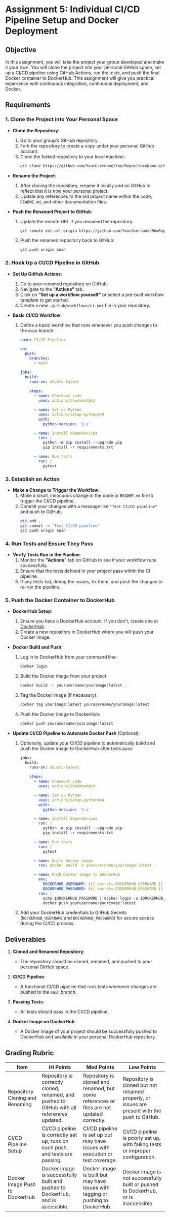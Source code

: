 # Assignment 5: Individual CI/CD Pipeline Setup and Docker Deployment

## Objective

In this assignment, you will take the project your group developed and make it your own. You will clone the project into your personal GitHub space, set up a CI/CD pipeline using GitHub Actions, run the tests, and push the final Docker container to DockerHub. This assignment will give you practical experience with continuous integration, continuous deployment, and Docker.

## Requirements

### 1. Clone the Project into Your Personal Space

- **Clone the Repository**:
  1. Go to your group's GitHub repository.
  2. Fork the repository to create a copy under your personal GitHub account.
  3. Clone the forked repository to your local machine:
     ```bash
     git clone https://github.com/YourUsername/YourRepositoryName.git
     ```

- **Rename the Project**:
  1. After cloning the repository, rename it locally and on GitHub to reflect that it is now your personal project.
  2. Update any references to the old project name within the code, `README.md`, and other documentation files.

- **Push the Renamed Project to GitHub**:
  1. Update the remote URL if you renamed the repository:
     ```bash
     git remote set-url origin https://github.com/YourUsername/NewRepositoryName.git
     ```
  2. Push the renamed repository back to GitHub:
     ```bash
     git push origin main
     ```

### 2. Hook Up a CI/CD Pipeline in GitHub

- **Set Up GitHub Actions**:
  1. Go to your renamed repository on GitHub.
  2. Navigate to the **"Actions"** tab.
  3. Click on **"Set up a workflow yourself"** or select a pre-built workflow template to get started.
  4. Create a new `.github/workflows/ci.yml` file in your repository.

- **Basic CI/CD Workflow**:
  1. Define a basic workflow that runs whenever you push changes to the `main` branch:
     ```yaml
     name: CI/CD Pipeline

     on:
       push:
         branches:
           - main

     jobs:
       build:
         runs-on: ubuntu-latest
         
         steps:
           - name: Checkout code
             uses: actions/checkout@v3

           - name: Set up Python
             uses: actions/setup-python@v4
             with:
               python-version: '3.x'

           - name: Install dependencies
             run: |
               python -m pip install --upgrade pip
               pip install -r requirements.txt

           - name: Run tests
             run: |
               pytest
     ```

### 3. Establish an Action

- **Make a Change to Trigger the Workflow**:
  1. Make a small, innocuous change in the code or `README.md` file to trigger the CI/CD pipeline.
  2. Commit your changes with a message like `"Test CI/CD pipeline"` and push to GitHub.
     ```bash
     git add .
     git commit -m "Test CI/CD pipeline"
     git push origin main
     ```

### 4. Run Tests and Ensure They Pass

- **Verify Tests Run in the Pipeline**:
  1. Monitor the **"Actions"** tab on GitHub to see if your workflow runs successfully.
  2. Ensure that the tests defined in your project pass within the CI pipeline.
  3. If any tests fail, debug the issues, fix them, and push the changes to re-run the pipeline.

### 5. Push the Docker Container to DockerHub

- **DockerHub Setup**:
  1. Ensure you have a DockerHub account. If you don't, create one at [DockerHub](https://hub.docker.com/).
  2. Create a new repository in DockerHub where you will push your Docker image.

- **Docker Build and Push**:
  1. Log in to DockerHub from your command line:
     ```bash
     docker login
     ```
  2. Build the Docker image from your project:
     ```bash
     docker build -t yourusername/yourimage:latest .
     ```
  3. Tag the Docker image (if necessary):
     ```bash
     docker tag yourimage:latest yourusername/yourimage:latest
     ```
  4. Push the Docker image to DockerHub:
     ```bash
     docker push yourusername/yourimage:latest
     ```

- **Update CI/CD Pipeline to Automate Docker Push** (Optional):
  1. Optionally, update your CI/CD pipeline to automatically build and push the Docker image to DockerHub after tests pass:
     ```yaml
     jobs:
       build:
         runs-on: ubuntu-latest
         
         steps:
           - name: Checkout code
             uses: actions/checkout@v3

           - name: Set up Python
             uses: actions/setup-python@v4
             with:
               python-version: '3.x'

           - name: Install dependencies
             run: |
               python -m pip install --upgrade pip
               pip install -r requirements.txt

           - name: Run tests
             run: |
               pytest

           - name: Build Docker image
             run: docker build -t yourusername/yourimage:latest .

           - name: Push Docker image to DockerHub
             env:
               DOCKERHUB_USERNAME: ${{ secrets.DOCKERHUB_USERNAME }}
               DOCKERHUB_PASSWORD: ${{ secrets.DOCKERHUB_PASSWORD }}
             run: |
               echo $DOCKERHUB_PASSWORD | docker login -u $DOCKERHUB_USERNAME --password-stdin
               docker push yourusername/yourimage:latest
     ```
  2. Add your DockerHub credentials to GitHub Secrets (`DOCKERHUB_USERNAME` and `DOCKERHUB_PASSWORD`) for secure access during the CI/CD process.

## Deliverables

1. **Cloned and Renamed Repository**:
   - The repository should be cloned, renamed, and pushed to your personal GitHub space.

2. **CI/CD Pipeline**:
   - A functional CI/CD pipeline that runs tests whenever changes are pushed to the `main` branch.

3. **Passing Tests**:
   - All tests should pass in the CI/CD pipeline.

4. **Docker Image on DockerHub**:
   - A Docker image of your project should be successfully pushed to DockerHub and available in your personal DockerHub repository.

## Grading Rubric

| Item                                  | Hi Points                                                      | Med Points                                                   | Low Points                                                   |
|---------------------------------------|----------------------------------------------------------------|--------------------------------------------------------------|--------------------------------------------------------------|
| Repository Cloning and Renaming       | Repository is correctly cloned, renamed, and pushed to GitHub with all references updated. | Repository is cloned and renamed, but some references or files are not updated correctly. | Repository is cloned but not renamed properly, or issues are present with the push to GitHub. |
| CI/CD Pipeline Setup                  | CI/CD pipeline is correctly set up, runs on each push, and tests are passing. | CI/CD pipeline is set up but may have issues with execution or test coverage. | CI/CD pipeline is poorly set up, with failing tests or improper configuration. |
| Docker Image Push to DockerHub        | Docker image is successfully built and pushed to DockerHub, and is accessible. | Docker image is built but may have issues with tagging or pushing to DockerHub. | Docker image is not successfully built or pushed to DockerHub, or is inaccessible. |
